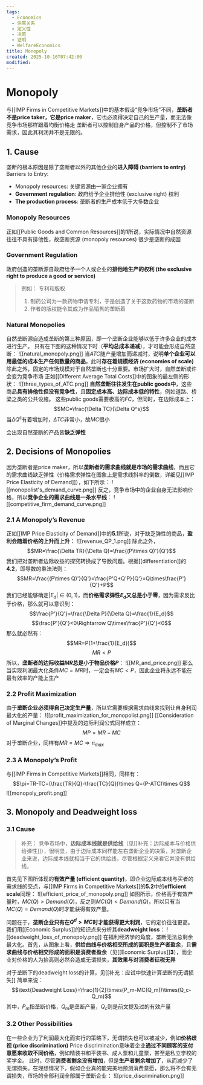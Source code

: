 ```yaml
---
tags:
  - Economics
  - 供需关系
  - 定义性
  - 决策
  - 证明
  - WelfareEconomics
title: Monopoly
created: 2025-10-16T07:42:00
modified:
---
```

# Monopoly 
与[[IMP Firms in Competitive Markets]]中的基本假设“竞争市场”不同，**垄断者不是price taker，它是price maker**，它也必须得决定自己的生产量，而无法像竞争市场那样跟着均衡价格走
垄断者可以控制自身产品的价格，但控制不了市场需求，因此其利润并不是无限的。

## 1. Cause
垄断的根本原因是除了垄断者以外的其他企业的**进入障碍 (barriers to entry)**
Barriers to Entry:
- Monopoly resources: 关键资源由一家企业拥有
- **Government regulation**: 政府给予企业排他性 (exclusive
right) 权利
- **The production process**: 垄断者的生产成本低于大多数企业

### Monopoly Resources
正如[[Public Goods and Common Resources]]的**1**所说，实际情况中自然资源往往不具有排他性，故垄断资源 (monopoly resources) 很少是垄断的成因

### Government Regulation
政府创造的垄断源自政府给予一个人或企业的**排他地生产的权利 (the exclusive
right to produce a good or service)**
>例如：
>专利和版权
>1. 制药公司为一款药物申请专利，于是创造了关于这款药物的市场的垄断
>2. 作者的版权能令其成为作品销售的垄断着

### Natural Monopolies
自然垄断源自造成垄断的第三种原因，即一个垄断企业能够以低于许多企业的成本进行生产。
只有在下图的这种情况下时（**平均总成本递减**），才可能会形成自然垄断：
![[natural_monopoly.png]]
当$ATC$随产量增加而递减时，说明**单个企业可以用最低的成本生产任何数量的商品**，此时**存在着规模经济 (economies of scale)**
除此之外，固定的市场规模对于自然垄断也十分重要。市场扩大时，自然垄断或许会变为竞争市场
正如[[Different Average Total Costs]]中的图象的最左侧的形状：
![[three_types_of_ATC.png]]
**自然垄断往往发生在public goods中**，这些商品**具有排他性但没有竞争性**，且**固定成本高、边际成本低的特性**，例如道路、桥梁之类的公共设施。
这些public goods需要极高的$FC$，但同时，在边际成本上：
$$MC=\frac{\Delta TC}{\Delta Q^s}$$
当$\Delta Q^s$有着增加时，$\Delta TC$非常小，故$MC$很小

会出现自然垄断的产品皆**缺乏弹性**

## 2. Decisions of Monopolies
因为垄断者是price maker，所以**垄断者的需求曲线就是市场的需求曲线**，而且它的需求曲线缺乏弹性（价格需求弹性在图象上是需求线斜率的倒数，详细见[[IMP Price Elasticity of Demand]]），如下所示：
![[monopolist's_demand_curve.png]]
反之，竞争市场中的企业自身无法影响价格，所以**竞争企业的需求曲线是一条水平线**：
![[competitive_firm_demand_curve.png]]
### 2.1 A Monopoly’s Revenue
正如[[IMP Price Elasticity of Demand]]中的**5.1**所说，对于缺乏弹性的商品，**盈利会随着价格的上升而上升**：
![[revenue_QP_1.png]]
除此之外，
$$MR=\frac{\Delta TR}{\Delta Q}=\frac{(P\times Q)'}{Q'}$$
我们把对垄断者边际收益的探究转换成了导数问题。根据[[differentiation]]的**4.2**，即导数的乘法法则：
$$MR=\frac{(P\times Q)'}{Q'}=\frac{P'Q+Q'P}{Q'}=Q\times\frac{P'}{Q'}+P$$
我们已经能够确定$|E_d|\in(0,1)$，而**价格需求弹性$E_d$又总是小于零**，因为需求反比于价格，那么就可以意识到：
$$\frac{P'}{Q'}=\frac{\Delta P}{\Delta Q}=\frac{1}{E_d}$$
$$\frac{P'}{Q'}<0\Rightarrow Q\times\frac{P'}{Q'}<0$$
那么就必然有：
$$MR=P(1+\frac{1}{E_d})$$
$$MR<P$$
所以，**垄断者的边际收益$MR$总是小于物品价格$P$**：
![[MR_and_price.png]]
那么当实现利润最大化条件$MC=MR$时，一定会有$MC<P$，因此企业将永远不能在最有效率的产能上生产

### 2.2 Profit Maximization
由于**垄断企业必须得自己决定生产量**，所以它需要根据需求曲线来找到让自身利润最大化的产量：
![[profit_maximization_for_monopolist.png]]
[[Consideration of Marginal Changes]]中提及的边际利润公式同样成立：
$$MP=MR-MC$$
对于垄断企业，同样有$MR=MC\Rightarrow\pi_{max}$

### 2.3 A Monopoly’s Profit
与[[IMP Firms in Competitive Markets]]相同，同样有：
$$\pi=TR-TC=(\frac{TR}{Q}-\frac{TC}{Q})\times Q=(P-ATC)\times Q$$
![[monopoly_profit.png]]

## 3. Monopoly and Deadweight loss

### 3.1 Cause
>补充：
>竞争市场中，**边际成本线就是供给线**（见[[补充：边际成本与价格供给弹性]]），很明显，由于边际成本同样能左右垄断企业的决策，对垄断企业来说，边际成本线就相当于它的供给线，尽管根据定义来看它并没有供给线。

首先见下图所体现的**有效产量 (efficient quantity)**，即企业边际成本线与买者的需求线的交点，与[[IMP Firms in Competitive Markets]]的**5.2**中的**efficient scale**同理：
![[efficient_price_of_monopoly.png]]
如图所示，价格高于有效产量时，$MC(Q)>Demand(Q)$，反之则$MC(Q)<Demand(Q)$，所以只有当$MC(Q)=Demand(Q)$时才能获得有效产量。

问题在于，**垄断企业只有在$Q^d>MC$时才能获得更大利润**，它的定价往往更高。我们用[[Economic Surplus]]的知识点来分析其**deadweight loss**：
![[deadweight_loss_of_monopoly.png]]
在福利经济学的角度，垄断无法总剩余最大化。首先，从图象上看，**供给曲线与价格相交所成的面积是生产者盈余**，且**需求曲线与价格相交形成的面积是消费者盈余**（见[[Economic Surplus]]**3**），而企业对价格的人为抬高则必然会造成无谓损失，**其效果与对消费者征税无异**

对于垄断下的deadweight loss的计算，见[[补充：应试中快速计算垄断的无谓损失]]
简单来说：
$$\text{Deadweight Loss}=\frac{1}{2}\times(P_m-MC(Q_m))\times(Q_c-Q_m)$$
其中，$P_m$指垄断价格，$Q_m$是垄断产量，$Q_c$则是前文提及过的有效产量
### 3.2 Other Possibilities
在一些企业为了利润最大化而实行的策略下，无谓损失也可以被减少，例如**价格歧视 (price discrimination)**
Price discrimination意味着企业**通过不同顾客的支付意愿来收取不同价格**，例如精装书和平装书、成人票和儿童票，甚至是私立学校的奖学金。
此时，尽管**消费者剩余没有增加**，但是**生产者剩余增加了**，从而减少了无谓损失。在理想情况下，假如企业真的能完美地预测消费意愿，那么将不会有无谓损失，市场的全部利润全部属于垄断企业：
![[price_discrimination.png]]

